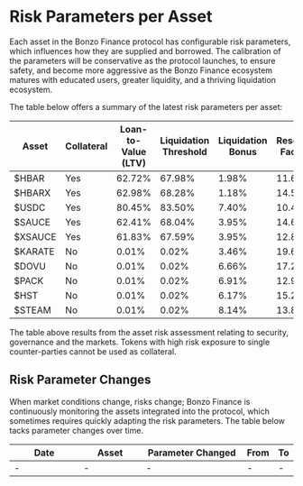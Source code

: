# Risk Parameters per Asset

Each asset in the Bonzo Finance protocol has configurable risk parameters, which influences how they are supplied and borrowed. The calibration of the parameters will be conservative as the protocol launches, to ensure safety, and become more aggressive as the Bonzo Finance ecosystem matures with educated users, greater liquidity, and a thriving liquidation ecosystem.

The table below offers a summary of the latest risk parameters per asset:

<table><thead><tr><th width="123">Asset</th><th width="108">Collateral</th><th width="188">Loan-to-Value (LTV)</th><th width="194">Liquidation Threshold</th><th width="169">Liquidation Bonus</th><th width="148">Reserve Factor</th></tr></thead><tbody><tr><td>$HBAR</td><td>Yes</td><td>62.72%</td><td>67.98%</td><td>1.98%</td><td>11.68%</td></tr><tr><td>$HBARX</td><td>Yes</td><td>62.98%</td><td>68.28%</td><td>1.18%</td><td>14.58%</td></tr><tr><td>$USDC</td><td>Yes</td><td>80.45%</td><td>83.50%</td><td>7.40%</td><td>10.40%</td></tr><tr><td>$SAUCE</td><td>Yes</td><td>62.41%</td><td>68.04%</td><td>3.95%</td><td>14.60%</td></tr><tr><td>$XSAUCE</td><td>Yes</td><td>61.83%</td><td>67.59%</td><td>3.95%</td><td>12.86%</td></tr><tr><td>$KARATE</td><td>No</td><td>0.01%</td><td>0.02%</td><td>3.46%</td><td>19.60%</td></tr><tr><td>$DOVU</td><td>No</td><td>0.01%</td><td>0.02%</td><td>6.66%</td><td>17.25%</td></tr><tr><td>$PACK</td><td>No</td><td>0.01%</td><td>0.02%</td><td>6.91%</td><td>12.97%</td></tr><tr><td>$HST</td><td>No</td><td>0.01%</td><td>0.02%</td><td>6.17%</td><td>15.22%</td></tr><tr><td>$STEAM</td><td>No</td><td>0.01%</td><td>0.02%</td><td>8.14%</td><td>13.88%</td></tr></tbody></table>

The table above results from the asset risk assessment relating to security, governance and the markets. Tokens with high risk exposure to single counter-parties cannot be used as collateral.

## Risk Parameter Changes

When market conditions change, risks change; Bonzo Finance is continuously monitoring the assets integrated into the protocol, which sometimes requires quickly adapting the risk parameters. The table below tacks parameter changes over time.

<table><thead><tr><th width="134">Date</th><th width="113">Asset</th><th width="194">Parameter Changed</th><th>From</th><th>To</th></tr></thead><tbody><tr><td>-</td><td>-</td><td>-</td><td>-</td><td>-</td></tr></tbody></table>

